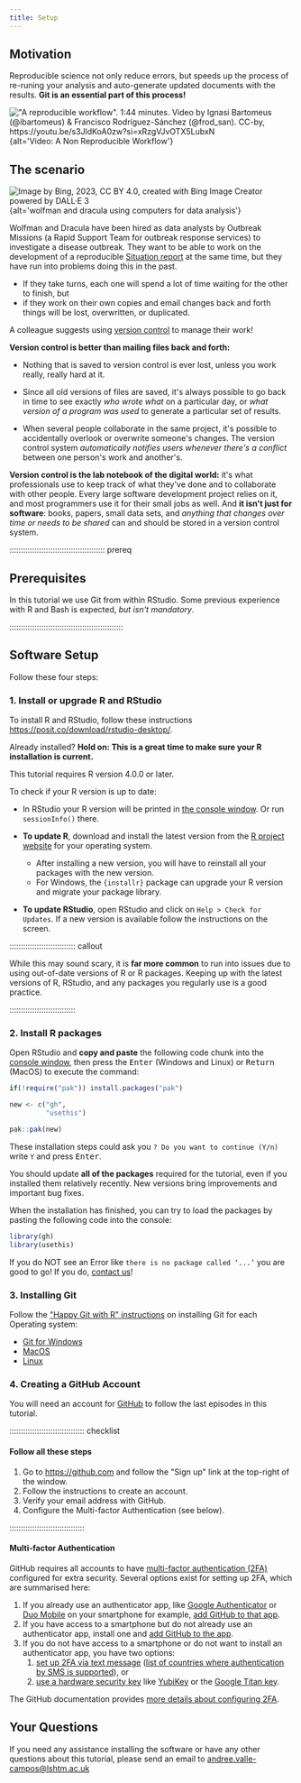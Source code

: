 ```yaml
---
title: Setup
---
```


## Motivation

Reproducible science not only reduce errors, but speeds up the process of re-runing your analysis and auto-generate updated documents with the results. **Git is an essential part of this process!**

!["A reproducible workflow". 1:44 minutes. Video by Ignasi Bartomeus (@ibartomeus) & Francisco Rodríguez-Sánchez (@frod_san).  CC-by, <https://youtu.be/s3JldKoA0zw?si=xRzgVJvOTX5LubxN>](episodes/fig/non-reproducible-workflow.png){alt='Video: A Non Reproducible Workflow'}

## The scenario

![Image by Bing, 2023, [CC BY 4.0](https://creativecommons.org/licenses/by/4.0/), created with [Bing Image Creator powered by DALL·E 3](https://www.bing.com/create)](episodes/fig/wolfman_dracula-03.jpg){alt='wolfman and dracula using computers for data analysis'}

Wolfman and Dracula have been hired as data analysts by Outbreak Missions (a Rapid Support Team for outbreak response services) to investigate a disease outbreak. 
They want to be able to work on the development of a reproducible [Situation report](https://choleraoutbreak.org/book-page/appendix-7-outline-outbreak-situation-report) 
at the same time, but they have run into
problems doing this in the past.  

- If they take turns, each one will
spend a lot of time waiting for the other to finish, but 
- if they work on their own copies and email changes back and forth things will be
lost, overwritten, or duplicated.

A colleague suggests using [version control](learners/reference.md#version-control) to
manage their work! 

**Version control is better than mailing files back and forth:**

- Nothing that is saved to version control is ever lost, unless
  you work really, really hard at it. 
  
- Since all old versions of
  files are saved, it's always possible to go back in time to see
  exactly _who wrote what_ on a particular day, or _what version of a
  program was used_ to generate a particular set of results.

<!--
- As we have this record of who made what changes when, we know who to ask
  if we have questions later on, and, if needed, revert to a previous
  version, much like the "undo" feature in an editor.
-->

- When several people collaborate in the same project, it's possible to
  accidentally overlook or overwrite someone's changes. The version control
  system _automatically notifies users whenever there's a conflict_ between one
  person's work and another's.

<!--
Teams are not the only ones to benefit from version control: lone
researchers can benefit immensely.  Keeping a record of what was
changed, when, and why is extremely useful for all researchers if they
ever need to come back to the project later on (e.g., a year later,
when memory has faded).
-->

**Version control is the lab notebook of the digital world:** it's what
professionals use to keep track of what they've done and to
collaborate with other people.  Every large software development
project relies on it, and most programmers use it for their small jobs
as well.  And **it isn't just for software**: books,
papers, small data sets, and _anything that changes over time or needs
to be shared_ can and should be stored in a version control system.

::::::::::::::::::::::::::::::::::::::::::  prereq

## Prerequisites

In this tutorial we use Git from within RStudio.
Some previous experience with R and Bash is expected,
*but isn't mandatory*.

::::::::::::::::::::::::::::::::::::::::::::::::::

## Software Setup

Follow these four steps:

### 1. Install or upgrade R and RStudio

To install R and RStudio, follow these instructions <https://posit.co/download/rstudio-desktop/>.

Already installed? **Hold on: This is a great time to make sure your R installation is current.**

This tutorial requires R version 4.0.0 or later. 

To check if your R version is up to date:

- In RStudio your R version will be printed in [the console window](https://docs.posit.co/ide/user/ide/guide/code/console.html). Or run `sessionInfo()` there.

- **To update R**, download and install the latest version from the [R project website](https://cran.rstudio.com/) for your operating system.

  - After installing a new version, you will have to reinstall all your packages with the new version. 
  - For Windows, the `{installr}` package can upgrade your R version and migrate your package library.

- **To update RStudio**, open RStudio and click on 
`Help > Check for Updates`. If a new version is available follow the 
instructions on the screen.

::::::::::::::::::::::::::::: callout

While this may sound scary, it is **far more common** to run into issues due to using out-of-date versions of R or R packages. Keeping up with the latest versions of R, RStudio, and any packages you regularly use is a good practice.

:::::::::::::::::::::::::::::

### 2. Install R packages

Open RStudio and **copy and paste** the following code chunk into the [console window](https://docs.posit.co/ide/user/ide/guide/code/console.html), then press the <kbd>Enter</kbd> (Windows and Linux) or <kbd>Return</kbd> (MacOS) to execute the command:

```r
if(!require("pak")) install.packages("pak")

new <- c("gh",
         "usethis")

pak::pak(new)
```

These installation steps could ask you `? Do you want to continue (Y/n)` write `Y` and press <kbd>Enter</kbd>.

You should update **all of the packages** required for the tutorial, even if you installed them relatively recently. New versions bring improvements and important bug fixes.

When the installation has finished, you can try to load the packages by pasting the following code into the console:

```r
library(gh)
library(usethis)
```

If you do NOT see an Error like `there is no package called ‘...’` you are good to go! If you do, [contact us](#your-questions)!

### 3. Installing Git
  
Follow the ["Happy Git with R" instructions](https://happygitwithr.com/install-git.html) on installing Git for each Operating system:

- [Git for Windows](https://happygitwithr.com/install-git.html#install-git-windows)
- [MacOS](https://happygitwithr.com/install-git.html#macos)
- [Linux](https://happygitwithr.com/install-git.html#linux)

### 4. Creating a GitHub Account

You will need an account for [GitHub](https://github.com) to follow the last episodes in this tutorial.

::::::::::::::::::::::::::::::::: checklist

#### Follow all these steps

1. Go to <https://github.com> and follow the "Sign up" link at the top-right of the window.
2. Follow the instructions to create an account.
3. Verify your email address with GitHub.
4. Configure the Multi-factor Authentication (see below).

:::::::::::::::::::::::::::::::::

#### Multi-factor Authentication

GitHub requires 
all accounts to have 
[multi-factor authentication (2FA)](https://docs.github.com/en/authentication/securing-your-account-with-two-factor-authentication-2fa/about-two-factor-authentication) 
configured for extra security.
Several options exist for setting up 2FA, which are summarised here:

1. If you already use an authenticator app, 
   like [Google Authenticator](https://support.google.com/accounts/answer/1066447?hl=en&co=GENIE.Platform%3DiOS&oco=0) 
   or [Duo Mobile](https://duo.com/product/multi-factor-authentication-mfa/duo-mobile-app) on your smartphone for example, 
   [add GitHub to that app](https://docs.github.com/en/authentication/securing-your-account-with-two-factor-authentication-2fa/configuring-two-factor-authentication#configuring-two-factor-authentication-using-a-totp-mobile-app).
2. If you have access to a smartphone but do not already use an authenticator app, install one and 
   [add GitHub to the app](https://docs.github.com/en/authentication/securing-your-account-with-two-factor-authentication-2fa/configuring-two-factor-authentication#configuring-two-factor-authentication-using-a-totp-mobile-app).
3. If you do not have access to a smartphone or do not want to install an authenticator app, you have two options:
    1. [set up 2FA via text message](https://docs.github.com/en/authentication/securing-your-account-with-two-factor-authentication-2fa/configuring-two-factor-authentication#configuring-two-factor-authentication-using-text-messages) 
       ([list of countries where authentication by SMS is supported](https://docs.github.com/en/authentication/securing-your-account-with-two-factor-authentication-2fa/countries-where-sms-authentication-is-supported)), or
    2. [use a hardware security key](https://docs.github.com/en/authentication/securing-your-account-with-two-factor-authentication-2fa/configuring-two-factor-authentication#configuring-two-factor-authentication-using-a-security-key) 
       like [YubiKey](https://www.yubico.com/products/yubikey-5-overview/) 
       or the [Google Titan key](https://store.google.com/us/product/titan_security_key?hl=en-US&pli=1).

The GitHub documentation provides [more details about configuring 2FA](https://docs.github.com/en/authentication/securing-your-account-with-two-factor-authentication-2fa/configuring-two-factor-authentication).

<!--
----------------

## Preparing Your Working Directory

We'll do our work in the `Desktop` folder so make sure you change your working directory to it with:

```bash
$ cd
$ cd Desktop
```
-->

## Your Questions

If you need any assistance installing the software or have any other questions about this tutorial, please send an email to <andree.valle-campos@lshtm.ac.uk>

